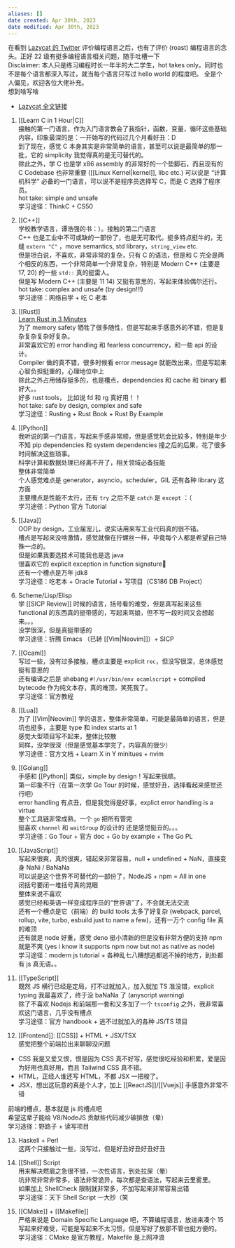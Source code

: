 ```yaml
---
aliases: []
date created: Apr 30th, 2023
date modified: Apr 30th, 2023
---
```

在看到 [Lazycat 的 Twitter](https://twitter.com/manateelazycat/status/1649962719502798848) 评价编程语言之后，也有了评价 (roast) 编程语言的念头。正好 22 级有挺多编程语言相关问题，随手吐槽一下  
Disclaimer: 本人只是练习编程时长一年半的大二学生，hot takes only。同时也不是每个语言都深入写过，就当每个语言只写过 hello world 的程度吧。 全是个人偏见，欢迎各位大佬补充。  
想到啥写啥
- [Lazycat 全文链接](https://threadreaderapp.com/thread/1649962719502798848.html)

1. [[Learn C in 1 Hour|C]]  
接触的第一门语言，作为入门语言教会了我指针，函数，变量，循环这些基础内容，印象最深的是：一开始写的代码过几个月看好丑：D  
到了现在，感觉 C 本身其实是非常简单的语言，甚至可以说是最简单的那一批，它的 simplicity 我觉得真的是无可替代的。  
除此之外，学 C 也是学 x86 assembly 的非常好的一个垫脚石，而且现有的 C Codebase 也非常重要 ([[Linux Kernel|kernel]], libc etc.) 可以说是 “计算机科学” 必备的一门语言，可以说不是程序员选择写 C，而是 C 选择了程序员。  
hot take: simple and unsafe  
学习途径：ThinkC + CS50

2. [[C++]]  
学校教学语言，谭浩强的书：）。接触的第二门语言  
C++ 也是工业中不可或缺的一部份了，也是无可取代。挺多特点挺牛的，无缝 `extern "C"` ，move semantics, std library，`string_view` etc.  
但是坦白说，不喜欢，非常非常的复杂，只有 C 的语法，但是和 C 完全是两个相反的东西，一个非常简单一个非常复杂，特别是 Modern C++ (主要是 17, 20) 的一些 `std::` 真的挺雷人。  
但是写 Modern C++ (主要是 11 14) 又挺有意思的，写起来体验偶尔还行。  
hot take: complex and unsafe (by design!!!)  
学习途径：网络自学 + 吃 C 老本

3. [[Rust]]  
[Learn Rust in 3 Minutes](https://www.youtube.com/watch?v=cE0wfjsybIQ)  
为了 memory safety 牺牲了很多随性，但是写起来手感意外的不错，但是复杂复杂复杂好复杂。  
非常喜欢它的 error handling 和 fearless concurrency，和一些 api 的设计。  
Compiler 做的真不错，很多时候看 error message 就能改出来，但是写起来心智负担挺重的，心理地位中上  
除此之外占用储存挺多的，也是槽点，dependencies 和 cache 和 binary 都好大。。  
好多 rust tools， 比如说 fd 和 rg 真好用！！  
hot take: safe by design, complex and safe  
学习途径：Rusting + Rust Book + Rust By Example

4. [[Python]]  
我听说的第一门语言，写起来手感非常顺，但是感觉坑会比较多，特别是年少不知 pip dependencies 和 system dependencies 撞之后的后果，花了很多时间解决这些琐事。  
科学计算和数据处理已经离不开了，相关领域必备技能  
整体非常简单  
个人感觉难点是 generator，asyncio，scheduler，GIL 还有各种 library 这方面  
主要槽点是性能不太行，还有 `try` 之后不是 `catch` 是 `except` ：（  
学习途径：Python 官方 Tutorial

5. [[Java]]  
OOP by design，工业届宠儿，说实话用来写工业代码真的很不错。  
槽点是写起来没啥激情，感觉就像在拧螺丝一样，毕竟每个人都是希望自己特殊一点的。  
但是如果我要选技术可能我也是选 java  
很喜欢它的 explicit exception in function signature  
还有一个槽点是万年 jdk8  
学习途径：吃老本 + Oracle Tutorial + 写项目（CS186 DB Project）

6. Scheme/Lisp/Elisp  
学 [[SICP Review]] 时候的语言，括号看的难受，但是真写起来这些 functional 的东西真的挺带感的，写起来骂娘，但不写一段时间又会想起来。。。  
没学很深，但是真挺带感的  
学习途径：折腾 Emacs （已转 [[Vim|Neovim]]）+ SICP

7. [[Ocaml]]  
写过一些，没有过多接触，槽点主要是 explicit `rec`，但没写很深，总体感觉挺有意思的  
还有编译之后是 shebang `#!/usr/bin/env ocamlscript` + compiled bytecode 作为纯文本存，真的难顶，笑死我了。  
学习途径：官方教程

8. [[Lua]]  
为了 [[Vim|Neovim]] 学的语言，整体非常简单，可能是最简单的语言，但是坑也挺多，主要是 type 和 index starts at 1  
感觉大型项目写不起来，整体比较散  
同样，没学很深（但是感觉基本学完了，内容真的很少）  
学习途径：官方文档 + Learn X in Y minitues + nvim

9. [[Golang]]  
手感和 [[Python]] 类似，simple by design！写起来很顺。  
第一印象不行（在第一次学 Go Tour 的时候，感觉好丑，选择看起来感觉还行吧）  
error handling 有点丑，但是我觉得是好事，explict error handling is a virtue  
整个工具链非常成熟，一个 `go` 把所有管完  
挺喜欢 `channel` 和 `waitGroup` 的设计的
还是感觉挺丑的。。。  
学习途径：Go Tour + 官方 doc + Go by example + The Go PL

10. [[JavaScript]]  
写起来很爽，真的很爽，错起来非常容易，null + undefined + NaN，直接变身 NaNi / BaNaNa  
可以说是这个世界不可替代的一部份了，NodeJS + npm = All in one  
闭括号要闭一堆括号真的晃眼  
整体来说不喜欢  
感觉已经和英语一样变成程序员的“世界语”了，不会就无法交流  
还有一个槽点是它（前端）的 build tools 太多了好复杂 (webpack, parcel, rollup, vite, turbo, esbuild just to name a few)，还有一万个 config file 真的难顶  
还有就是 node 好重，感觉 deno 挺小清新的但是没有非常方便的支持 npm 就是不爽 (yes i know it supports npm now but not as native as node)  
学习途径：modern js tutorial + 各种乱七八糟想逃都逃不掉的地方，到处都有 js 真无语。。

11. [[TypeScript]]  
既然 JS 横行已经是定局，打不过就加入，加入就加 TS 准没错，explicit typing 我最喜欢了，终于没 baNaNa 了 (anyscript warning)  
除了不喜欢 Nodejs 和前端那一套和又多加了一个 `tsconfig` 之外，我非常喜欢这门语言，几乎没有槽点  
学习途径：官方 handbook + 逃不过就加入的各种 JS/TS 项目

12. [[Frontend]]: [[CSS]] + HTML + JSX/TSX  
感觉把整个前端拉出来聊聊没问题

- CSS 我是又爱又恨，恨是因为 CSS 真不好写，感觉很吃经验和积累，爱是因为好用也真好用，而且 Tailwind CSS 真不错。
- HTML，正经人谁还写 HTML，不都 JSX 一把梭了。
- JSX，想出这玩意的真是个人才，加上 [[ReactJS]]/[[Vuejs]] 手感意外非常不错  

前端的槽点，基本就是 js 的槽点吧  
希望这辈子能给 V8/NodeJS 贡献些代码减少碳排放（晕）  
学习途径：野路子 + 读写项目

13. Haskell + Perl  
这两个只接触过一些，没写过，但是好丑好丑好丑好丑

14. [[Shell]] Script  
用来解决燃眉之急很不错，一次性语言，到处拉屎（晕）  
坑非常非常非常多，语法非常诡异，每次都是查语法，写起来云里雾里。  
如果加上 ShellCheck 限制就非常多，不加写起来非常容易出错  
学习途径：天下 Shell Script 一大抄（笑

15. [[CMake]] + [[Makefile]]  
严格来说是 Domain Specific Language 吧，不算编程语言，放进来凑个 15  
写起来好难受，可能是写起来不太习惯，但是写好了放那不管也挺方便的。  
学习途径：CMake 是官方教程，Makefile 是上网冲浪